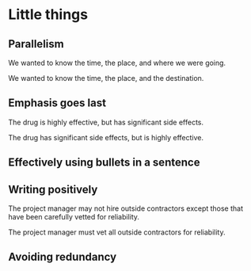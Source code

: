 # Little things

## Parallelism

We wanted to know the time, the place, and where we were going.

We wanted to know the time, the place, and the destination. <!-- .element class="fragment" -->


## Emphasis goes last

The drug is highly effective, but has significant side effects.

The drug has significant side effects, but is highly effective. <!-- .element class="fragment" -->


## Effectively using bullets in a sentence



## Writing positively

The project manager may not hire outside contractors except those that have been carefully vetted for reliability.

The project manager must vet all outside contractors for reliability.


## Avoiding redundancy

